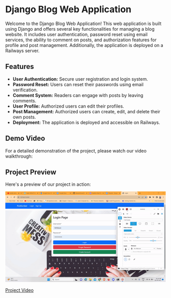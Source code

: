 # Django Blog Web Application

Welcome to the Django Blog Web Application! This web application is built using Django and offers several key functionalities for managing a blog website. It includes user authentication, password reset using email services, the ability to comment on posts, and authorization features for profile and post management. Additionally, the application is deployed on a Railways server.

## Features

- **User Authentication:** Secure user registration and login system.
- **Password Reset:** Users can reset their passwords using email verification.
- **Comment System:** Readers can engage with posts by leaving comments.
- **User Profile:** Authorized users can edit their profiles.
- **Post Management:** Authorized users can create, edit, and delete their own posts.
- **Deployment:** The application is deployed and accessible on Railways.

## Demo Video

For a detailed demonstration of the project, please watch our video walkthrough:

## Project Preview

Here's a preview of our project in action:

![Project Preview](./blogApp.gif)


[Project Video](<https://youtu.be/ggJiFtK3dKU>)